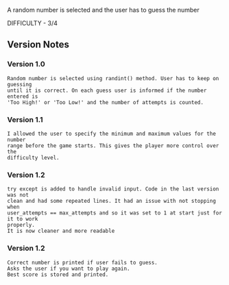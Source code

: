 A random number is selected and the user has to guess the number

DIFFICULTY - 3/4

## Version Notes

### Version 1.0
    Random number is selected using randint() method. User has to keep on guessing
    until it is correct. On each guess user is informed if the number entered is 
    'Too High!' or 'Too Low!' and the number of attempts is counted.

### Version 1.1
    I allowed the user to specify the minimum and maximum values for the number
    range before the game starts. This gives the player more control over the
    difficulty level. 

### Version 1.2
    try except is added to handle invalid input. Code in the last version was not 
    clean and had some repeated lines. It had an issue with not stopping when 
    user_attempts == max_attempts and so it was set to 1 at start just for it to work
    properly. 
    It is now cleaner and more readable

### Version 1.2
    Correct number is printed if user fails to guess.
    Asks the user if you want to play again.
    Best score is stored and printed.